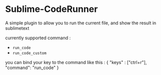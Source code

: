 Sublime-CodeRunner
==================

A simple plugin to allow you to run the current file, and show the result in sublimetext

currently supported command :
   -  `run_code`
   -  `run_code_custom`

you can bind your key to the command like this :
   { "keys" : ["ctrl+r"], "command": "run_code" }
